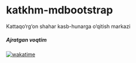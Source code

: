 # katkhm-mdbootstrap
Kattaqo‘rg‘on shahar kasb-hunarga o‘qitish markazi

##### Ajratgan voqtim
[![wakatime](https://wakatime.com/badge/github/asakew/katkhm-mdbootstrap.svg)](https://wakatime.com/badge/github/asakew/katkhm-mdbootstrap)
